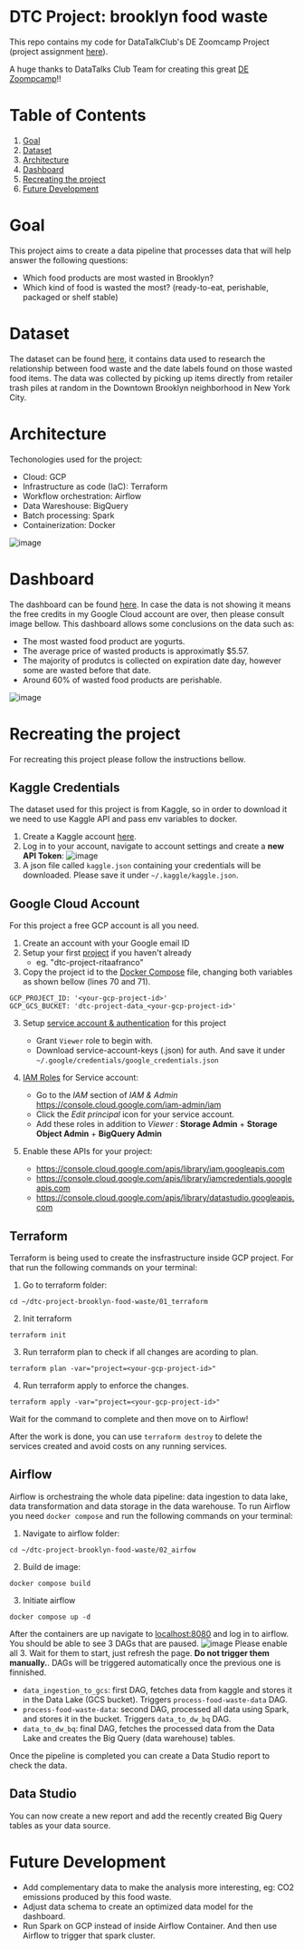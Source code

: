 # DTC Project: brooklyn food waste
This repo contains my code for DataTalkClub's DE Zoomcamp Project (project assignment [here](https://github.com/DataTalksClub/data-engineering-zoomcamp/tree/main/week_7_project)). 

A huge thanks to DataTalks Club Team for creating this great [DE Zoompcamp](https://github.com/DataTalksClub/data-engineering-zoomcamp)!!

# Table of Contents
1. [Goal](#goal)
2. [Dataset](#dataset)
3. [Architecture](#architecture)
4. [Dashboard](#dashboard)
5. [Recreating the project](#recreating-the-project)
6. [Future Development](#future-development)

# Goal
This project aims to create a data pipeline that processes data that will help answer the following questions:
* Which food products are most wasted in Brooklyn?
* Which kind of food is wasted the most? (ready-to-eat, perishable, packaged or shelf stable)

# Dataset
The dataset can be found [here](https://www.kaggle.com/datasets/ursulakaczmarek/brooklyn-food-waste), it contains data used to research the relationship between food waste and the date labels found on those wasted food items. The data was collected by picking up items directly from retailer trash piles at random in the Downtown Brooklyn neighborhood in New York City.

# Architecture
Techonologies used for the project:
* Cloud: GCP
* Infrastructure as code (IaC): Terraform
* Workflow orchestration: Airflow
* Data Wareshouse: BigQuery
* Batch processing: Spark
* Containerization: Docker

![image](https://github.com/ritaafranco/dtc-project-brooklyn-food-waste/blob/main/99_files/Architecture.png)

# Dashboard
The dashboard can be found [here](https://datastudio.google.com/reporting/c01d8ee8-3423-465d-b8dc-c3ed280cb9d2). In case the data is not showing it means the free credits in my Google Cloud account are over, then please consult image bellow.
This dashboard allows some conclusions on the data such as:
* The most wasted food product are yogurts.
* The average price of wasted products is approximatly $5.57.
* The majority of produtcs is collected on expiration date day, however some are wasted before that date.
* Around 60% of wasted food products are perishable.

![image](https://github.com/ritaafranco/dtc-project-brooklyn-food-waste/blob/main/99_files/Dashboard.png)

# Recreating the project
For recreating this project please follow the instructions bellow.

## Kaggle Credentials
The dataset used for this project is from Kaggle, so in order to download it we need to use Kaggle API and pass env variables to docker.

1. Create a Kaggle account [here](https://www.kaggle.com/account/login?phase=startRegisterTab&returnUrl=%2Fritamafranco%2Faccount).
2. Log in to your account, navigate to account settings and create a **new API Token**:
![image](https://github.com/ritaafranco/dtc-project-brooklyn-food-waste/blob/main/99_files/Kaggle%20API.png)
3. A json file called `kaggle.json` containing your credentials will be downloaded. Please save it under `~/.kaggle/kaggle.json`.

## Google Cloud Account
For this project a free GCP account is all you need.

1. Create an account with your Google email ID 
2. Setup your first [project](https://console.cloud.google.com/) if you haven't already
    * eg. "dtc-project-ritaafranco"
3. Copy the project id to the [Docker Compose](https://github.com/ritaafranco/dtc-project-brooklyn-food-waste/blob/main/02_airflow/docker-compose.yaml) file, changing both variables as shown bellow (lines 70 and 71).
```
GCP_PROJECT_ID: '<your-gcp-project-id>'
GCP_GCS_BUCKET: 'dtc-project-data_<your-gcp-project-id>'
```
3. Setup [service account & authentication](https://cloud.google.com/docs/authentication/getting-started) for this project
    * Grant `Viewer` role to begin with.
    * Download service-account-keys (.json) for auth. And save it under `~/.google/credentials/google_credentials.json`
4. [IAM Roles](https://cloud.google.com/storage/docs/access-control/iam-roles) for Service account:
   * Go to the *IAM* section of *IAM & Admin* https://console.cloud.google.com/iam-admin/iam
   * Click the *Edit principal* icon for your service account.
   * Add these roles in addition to *Viewer* : **Storage Admin** + **Storage Object Admin** + **BigQuery Admin**
   
5. Enable these APIs for your project:
   * https://console.cloud.google.com/apis/library/iam.googleapis.com
   * https://console.cloud.google.com/apis/library/iamcredentials.googleapis.com
   * https://console.cloud.google.com/apis/library/datastudio.googleapis.com
   
## Terraform
Terraform is being used to create the insfrastructure inside GCP project. For that run the following commands on your terminal:
1. Go to terraform folder:
```
cd ~/dtc-project-brooklyn-food-waste/01_terraform
```
2. Init terraform
```
terraform init
```
3. Run terraform plan to check if all changes are acording to plan.
```
terraform plan -var="project=<your-gcp-project-id>"
```
4. Run terraform apply to enforce the changes.
```
terraform apply -var="project=<your-gcp-project-id>"
```
Wait for the command to complete and then move on to Airflow!

After the work is done, you can use `terraform destroy` to delete the services created and avoid costs on any running services.

## Airflow
Airflow is orchestraing the whole data pipeline: data ingestion to data lake, data transformation and data storage in the data warehouse. To run Airflow you need `docker compose` and run the following commands on your terminal:
1. Navigate to airflow folder:
```
cd ~/dtc-project-brooklyn-food-waste/02_airfow
```
2. Build de image:
```
docker compose build
```
3. Initiate airflow
```
docker compose up -d
```

After the containers are up navigate to [localhost:8080](http://localhost:8080) and log in to airflow. You should be able to see 3 DAGs that are paused.
![image](https://github.com/ritaafranco/dtc-project-brooklyn-food-waste/blob/main/99_files/Airflow%20DAGs.png)
Please enable all 3. Wait for them to start, just refresh the page. **Do not trigger them manually.**. DAGs will be triggered automatically once the previous one is finnished.

* `data_ingestion_to_gcs`: first DAG, fetches data from kaggle and stores it in the Data Lake (GCS bucket). Triggers `process-food-waste-data` DAG.
* `process-food-waste-data`: second DAG, processed all data using Spark, and stores it in the bucket. Triggers `data_to_dw_bq` DAG.
* `data_to_dw_bq`: final DAG, fetches the processed data from the Data Lake and creates the Big Query (data warehouse) tables.

Once the pipeline is completed you can create a Data Studio report to check the data.

## Data Studio
You can now create a new report and add the recently created Big Query tables as your data source.

# Future Development
* Add complementary data to make the analysis more interesting, eg: CO2 emissions produced by this food waste.
* Adjust data schema to create an optimized data model for the dashboard.
* Run Spark on GCP instead of inside Airflow Container. And then use Airflow to trigger that spark cluster.
